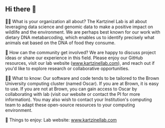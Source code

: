 ## Hi there 👋


🙋‍♀️ What is your organization all about?
The Kartzinel Lab is all about leveraging data science and genomic data to make a positive impact on wildlife and the environment. We are perhaps best known for our work with dietary DNA metabarcoding, which enables us to identify precisely what animals eat based on the DNA of food they consume.

🌈 How can the community get involved?
We are happy to discuss project ideas or share our experience in this field. Please enjoy our GitHub resources, visit our lab website (www.kartzinellab.com), and reach out if you'd like to explore research or collaborative opportunities.

👩‍💻 What to know:
Our software and code tends to be tailored to the Brown University computing cluster (named Oscar). If you are at Brown, it is easy to use. If you are not at Brown, you can gain access to Oscar by collaborating with lab (visit our website or contact the PI for more information). You may also wish to contact your Institution's computing team to adapt these open-source resources to your computing environment.

🍿 Things to enjoy:
Lab website: www.kartzinellab.com
